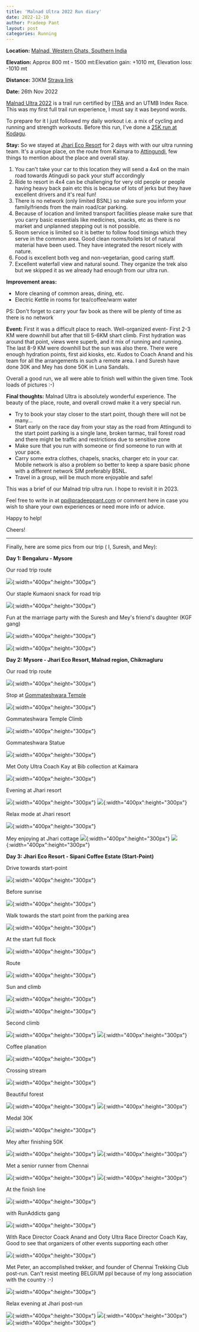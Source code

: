 ```yaml
---
title: 'Malnad Ultra 2022 Run diary'
date: 2022-12-10
author: Pradeep Pant
layout: post
categories: Running
---
```


**Location:** [Malnad, Western Ghats, Southern India](https://en.wikipedia.org/wiki/Malenadu)

**Elevation:** Approx 800 mt - 1500 mt:Elevation gain: +1010 mt, Elevation loss: -1010 mt

**Distance:** 30KM [Strava link](https://www.strava.com/activities/8169402700)

**Date:** 26th Nov 2022

[Malnad Ultra 2022](https://malnadultra.com/) is a trail run certified by [ITRA](https://itra.run/Races/RaceDetails/Malnad.Ultra.Malnad.Ultra.30.K/2023/78406was) and an UTMB Index Race. This was my first full trail run experience, I must say it was beyond words.

To prepare for it I just followed my daily workout i.e. a mix of cycling and running and strength workouts. Before this run, I've done a [25K run at Kodagu](https://www.strava.com/activities/7825696133).

**Stay:**
So we stayed at [Jhari Eco Resort](https://www.google.com/maps/place/Jhari+Eco+Stay/@13.4222058,75.7417142,17z/data=!4m22!1m12!3m11!1s0x3bbad76619c6e1cf:0x3ce3f6c5e78f4a10!2sJhari+Eco+Stay!5m2!4m1!1i2!8m2!3d13.4222058!4d75.7417142!9m1!1b1!16s%2Fg%2F11cp5z5_r0!3m8!1s0x3bbad76619c6e1cf:0x3ce3f6c5e78f4a10!5m2!4m1!1i2!8m2!3d13.4222058!4d75.7417142!16s%2Fg%2F11cp5z5_r0?hl=en-GB&entry=ttu) for 2 days with with our ultra running team. It's a unique place, on the route from Kaimara to [Attingundi](https://en.wikipedia.org/wiki/Attigundi), few things to mention about the place and overall stay.
<ol>
<li>You can't take your car to this location they will send a 4x4 on the main road towards Atingudi so pack your stuff accordingly </li>
<li>Ride to resort in 4x4 can be challenging for very old people or people having heavy back pain etc this is because of lots of jerks but they have excellent drivers and it's real fun!</li>
<li>There is no network (only limited BSNL) so make sure you inform your family/friends from the main road/car parking.</li>
<li>Because of location and limited transport facilities please make sure that you carry basic essentials like medicines, snacks, etc as there is no market and unplanned stepping out is not possible.</li>
<li>Room service is limited so it is better to follow food timings which they serve in the common area. Good clean rooms/toilets lot of natural material have been used. They have integrated the resort nicely with nature.</li>
<li>Food is excellent both veg and non-vegetarian, good caring staff.</li>
<li>Excellent waterfall view and natural sound. They organize the trek also but we skipped it as we already had enough from our ultra run. </li>
</ol>

**Improvement areas:**
<ul>
<li>More cleaning of common areas, dining, etc.</li>
<li>Electric Kettle in rooms for tea/coffee/warm water</li>
</ul>
PS: Don't forget to carry your fav book as there will be plenty of time as there is no network 

**Event:** First it was a difficult place to reach. Well-organized event- First 2-3 KM were downhill but after that till 5-6KM shart climb. First hydration was around that point, views were superb, and it mix of running and running. The last 8-9 KM were downhill but the sun was also there. There were enough hydration points, first aid kiosks, etc. Kudos to Coach Anand and his team for all the arrangements in such a remote area. 
I and Suresh have done 30K and Mey has done 50K in Luna Sandals. 

Overall a good run, we all were able to finish well within the given time. Took loads of pictures :-) 


**Final thoughts:**
Malnad Ultra is absolutely wonderful experience. The beauty of the place, route, and overall crowd make it a very special run. 

<ul>
<li>Try to book your stay closer to the start point, though there will not be many... </li>
<li>Start early on the race day from your stay as the road from Attingundi to the start point parking is a single lane, broken tarmac, trail forest road and there might be traffic and restrictions due to sensitive zone </li>
<li>Make sure that you run with someone or find someone to run with at your pace. </li>
<li>Carry some extra clothes, chapels, snacks, charger etc in your car. Mobile network is also a problem so better to keep a spare basic phone with a different network SIM preferably BSNL. </li>
<li>Travel in a group, will be much more enjoyable and safe! </li>
</ul>

This was a brief of our Malnad trip ultra run. I hope to revisit it in 2023. 


Feel free to write in at [pp@pradeeppant.com](mailto:pp@pradeeppant.com) or comment here in case you wish to share your own experiences or need more info or advice.



Happy to help! 


Cheers!

-------------------------------------------------------------------------
Finally, here are some pics from our trip ( I, Suresh, and Mey):


**Day 1: Bengaluru - Mysore**

Our road trip route

![](/data/images/travel/malnad_ultra_2022/route_map_blr_mysore.jpg){:width="400px":height="300px"}

Our staple Kumaoni snack for road trip

![](/data/images/travel/malnad_ultra_2022/home_made_snacks.jpg){:width="400px":height="300px"}



Fun at the marriage party with the Suresh and Mey's friend's daughter (KGF gang)

![](/data/images/travel/malnad_ultra_2022/fun_at_marriage_party.jpg){:width="400px":height="300px"}

![](/data/images/travel/malnad_ultra_2022/fun_at_marriage_party1.jpg){:width="400px":height="300px"}


**Day 2: Mysore - Jhari Eco Resort, Malnad region, Chikmagluru**


Our road trip route

![](/data/images/travel/malnad_ultra_2022/route_map_mysore_jhari.jpg){:width="400px":height="300px"}

Stop at [Gommateshwara Temple](https://en.wikipedia.org/wiki/Gommateshwara_statue)

![](/data/images/travel/malnad_ultra_2022/gommateshwara_front.jpg){:width="400px":height="300px"}

Gommateshwara Temple Climb

![](/data/images/travel/malnad_ultra_2022/gommateshwara_climb.jpg){:width="400px":height="300px"}

Gommateshwara Statue

![](/data/images/travel/malnad_ultra_2022/gommateshwara_statue.jpg){:width="400px":height="300px"}

Met Ooty Ultra Coach Kay at Bib collection at Kaimara

![](/data/images/travel/malnad_ultra_2022/coach_kay_run_addicts.jpg){:width="400px":height="300px"}

Evening at Jhari resort

![](/data/images/travel/malnad_ultra_2022/jhari_view.jpg){:width="400px":height="300px"}
![](/data/images/travel/malnad_ultra_2022/jhari_dinner.jpg){:width="400px":height="300px"}


Relax mode at Jhari resort

![](/data/images/travel/malnad_ultra_2022/relax_at_jhari.jpg){:width="400px":height="300px"}

Mey enjoying at Jhari cottage
![](/data/images/travel/malnad_ultra_2022/jhari_cottage_mey.jpg){:width="400px":height="300px"}
![](/data/images/travel/malnad_ultra_2022/jhari_cottage.jpg){:width="400px":height="300px"}


**Day 3: Jhari Eco Resort - Sipani Coffee Estate (Start-Point)**

Drive towards start-point

![](/data/images/travel/malnad_ultra_2022/route_map_jhari_sipani.jpg){:width="400px":height="300px"}

Before sunrise

![](/data/images/travel/malnad_ultra_2022/towards_start_point.jpg){:width="400px":height="300px"}

Walk towards the start point from the parking area

![](/data/images/travel/malnad_ultra_2022/walk_towards_starting.jpg){:width="400px":height="300px"}

At the start full flock

![](/data/images/travel/malnad_ultra_2022/start_point_full_flock.jpg){:width="400px":height="300px"}

Route 

![](/data/images/travel/malnad_ultra_2022/route_view_open.jpg){:width="400px":height="300px"}

Sun and climb

![](/data/images/travel/malnad_ultra_2022/sun_and_climb.jpg){:width="400px":height="300px"}


![](/data/images/travel/malnad_ultra_2022/second_climb.jpg){:width="400px":height="300px"}

Second climb

![](/data/images/travel/malnad_ultra_2022/route_view_open.jpg){:width="400px":height="300px"}
![](/data/images/travel/malnad_ultra_2022/climb_on.jpg){:width="400px":height="300px"}

Coffee planation 

![](/data/images/travel/malnad_ultra_2022/coffee_plantation.jpg){:width="400px":height="300px"}

Crossing stream

![](/data/images/travel/malnad_ultra_2022/run_route_river_crossing.jpg){:width="400px":height="300px"}

Beautiful forest

![](/data/images/travel/malnad_ultra_2022/beautiful_forest.jpg){:width="400px":height="300px"}
![](/data/images/travel/malnad_ultra_2022/coffee_beans.jpg){:width="400px":height="300px"}

Medal 30K

![](/data/images/travel/malnad_ultra_2022/medal_30k.jpg){:width="400px":height="300px"}

Mey after finishing 50K 

![](/data/images/travel/malnad_ultra_2022/boss_giving_pose.jpg){:width="400px":height="300px"}
![](/data/images/travel/malnad_ultra_2022/photo_after.jpg){:width="400px":height="300px"}

Met a senior runner from Chennai 

![](/data/images/travel/malnad_ultra_2022/met_senior_runner.jpg){:width="400px":height="300px"}
![](/data/images/travel/malnad_ultra_2022/channai_runner.jpg){:width="400px":height="300px"}

At the finish line

![](/data/images/travel/malnad_ultra_2022/finish_line.jpg){:width="400px":height="300px"}

with RunAddicts gang

![](/data/images/travel/malnad_ultra_2022/bengaluru_start_runner.jpg){:width="400px":height="300px"}

With Race Director Coack Anand and Ooty Ultra Race Director Coach Kay, Good to see that organizers of other events supporting each other

![](/data/images/travel/malnad_ultra_2022/with_coach_anand_kay.jpg){:width="400px":height="300px"}

Met Peter, an accomplished trekker, and founder of Chennai Trekking Club post-run. Can't resist meeting BELGIUM ppl because of my long association with the country :-)

![](/data/images/travel/malnad_ultra_2022/with_peter_bel.jpg){:width="400px":height="300px"}

Relax evening at Jhari post-run

![](/data/images/travel/malnad_ultra_2022/jhari_waterfall.jpg){:width="400px":height="300px"}
![](/data/images/travel/malnad_ultra_2022/jhari_waterfall.jpg){:width="400px":height="300px"}
![](/data/images/travel/malnad_ultra_2022/jhari_waterfall_grp.jpg){:width="400px":height="300px"}



